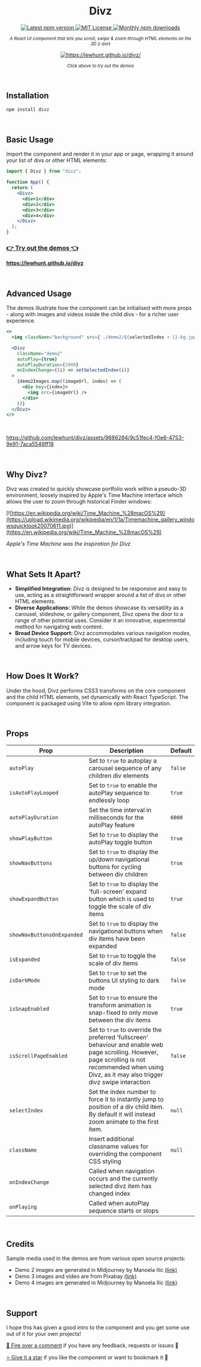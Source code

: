 <h1 align='center'>
  Divz
</h1>
<p align='center'>
  <a href='https://www.npmjs.com/package/divz'>
    <img src='https://img.shields.io/npm/v/divz.svg' alt='Latest npm version'>
  </a>
    <a href='https://github.com/lewhunt/divz/blob/main/LICENSE'>
    <img src='https://img.shields.io/badge/License-MIT-yellow.svg' alt='MIT License'>
  </a>
    <a href='https://www.npmjs.com/package/divz'>
    <img src='https://img.shields.io/npm/dm/divz.svg' alt='Monthly npm downloads'>
  </a>
</p>

<p align='center'><i><small>
A React UI component that lets you scroll, swipe & zoom through HTML elements on the 3D z-axis</small></i></p>

<p dir="auto" align='center'><a href="https://lewhunt.github.io/divz/" rel="nofollow"><img  align='center' src="https://lewhunt.github.io/assets/readme/divz-demo1.gif" alt="https://lewhunt.github.io/divz/"></a></p>

<p align='center'><i><small>
Click above to try out the demos</small></i></p>

<br/>

## Installation

```bash
npm install divz
```

<br/>

## Basic Usage

Import the component and render it in your app or page, wrapping it around your list of divs or other HTML elements:

```jsx
import { Divz } from "divz";

function App() {
  return (
    <Divz>
      <div>1</div>
      <div>2</div>
      <div>3</div>
      <div>4</div>
    </Divz>
  );
}
```

### [:point_right: Try out the demos :point_left:](https://lewhunt.github.io/divz/)

**https://lewhunt.github.io/divz**

<br/>

## Advanced Usage

The demos illustrate how the component can be initialised with more props - along with images and videos inside the child divs - for a richer user experience.

```jsx
<>
  <img className="background" src={`./demo2/${selectedIndex + 1}-bg.jpg`} />

  <Divz
    className="demo2"
    autoPlay={true}
    autoPlayDuration={5000}
    onIndexChange={(i) => setSelectedIndex(i)}
  >
    {demo2Images.map((imageUrl, index) => (
      <div key={index}>
        <img src={imageUrl} />
      </div>
    ))}
  </Divz>
</>
```

<br/>

https://github.com/lewhunt/divz/assets/9886284/9c51fec4-f0e6-4753-9e91-7aca5546ff18

<br/>

## Why Divz?

Divz was created to quickly showcase portfolio work within a pseudo-3D environment, loosely inspired by Apple's Time Machine interface which allows the user to zoom through historical Finder windows:

[![https://en.wikipedia.org/wiki/Time_Machine_%28macOS%29](https://upload.wikimedia.org/wikipedia/en/1/1a/Timemachine_gallery_windowsquicklook20070611.jpg)](https://en.wikipedia.org/wiki/Time_Machine_%28macOS%29)

<p><i>Apple's Time Machine was the inspiration for Divz</i></p>

<br/>
  
## What Sets It Apart?

- <b>Simplified Integration:</b> Divz is designed to be responsive and easy to use, acting as a straightforward wrapper around a list of divs or other HTML elements.
- <b>Diverse Applications:</b> While the demos showcase its versatility as a carousel, slideshow, or gallery component, Divz opens the door to a range of other potential uses. Consider it an innovative, experimental method for navigating web content.
- <b>Broad Device Support:</b> Divz accommodates various navigation modes, including touch for mobile devices, cursor/trackpad for desktop users, and arrow keys for TV devices.

<br/>

## How Does It Work?

Under the hood, Divz performs CSS3 transforms on the core component and the child HTML elements, set dynamically with React TypeScript. The component is packaged using Vite to allow npm library integration.

<br/>

## Props

| Prop                       | Description                                                                                                                                                                                             | Default |
| -------------------------- | ------------------------------------------------------------------------------------------------------------------------------------------------------------------------------------------------------- | ------- |
| `autoPlay`                 | Set to `true` to autoplay a carousel sequence of any children div elements                                                                                                                              | `false` |
| `isAutoPlayLooped`         | Set to `true` to enable the autoPlay sequence to endlessly loop                                                                                                                                         | `true`  |
| `autoPlayDuration`         | Set the time interval in milliseconds for the autoPlay feature                                                                                                                                          | `6000`  |
| `showPlayButton`           | Set to `true` to display the autoPlay toggle button                                                                                                                                                     | `true`  |
| `showNavButtons`           | Set to `true` to display the up/down navigational buttons for cycling between div children                                                                                                              | `true`  |
| `showExpandButton`         | Set to `true` to display the 'full-screen' expand button which is used to toggle the scale of div items                                                                                                 | `true`  |
| `showNavButtonsOnExpanded` | Set to `true` to display the navigational buttons when div items have been expanded                                                                                                                     | `false` |
| `isExpanded`               | Set to `true` to toggle the scale of div items                                                                                                                                                          | `false` |
| `isDarkMode`               | Set to `true` to set the buttons UI styling to dark mode                                                                                                                                                | `false` |
| `isSnapEnabled`            | Set to `true` to ensure the transform animation is snap-fixed to only move between the div items                                                                                                        | `true`  |
| `isScrollPageEnabled`      | Set to `true` to override the preferred 'fullscreen' behaviour and enable web page scrolling. However, page scrolling is not recommended when using Divz, as it may also trigger divz swipe interaction | `false` |
| `selectIndex`              | Set the index number to force it to instantly jump to position of a div child item. By default it will instead zoom animate to the first item.                                                          | `null`  |
| `className`                | Insert additional classname values for overriding the component CSS styling                                                                                                                             | `null`  |
| `onIndexChange`            | Called when navigation occurs and the currently selected divz item has changed index                                                                                                                    |         |
| `onPlaying`                | Called when autoPlay sequence starts or stops                                                                                                                                                           |         |

<br/>

## Credits

Sample media used in the demos are from various open source projects:

- Demo 2 images are generated in Midjourney by Manoela Ilic [(link)](https://github.com/codrops/LayersAnimation/)
- Demo 3 images and video are from Pixabay [(link)](https://pixabay.com/)
- Demo 4 images are generated in Midjourney by Manoela Ilic [(link)](https://github.com/codrops/GridItemHoverEffect/)

<br/>

## Support

I hope this has given a good intro to the component and you get some use out of it for your own projects!

[💬 Fire over a comment](https://github.com/lewhunt/divz/issues) if you have any feedback, requests or issues 🐛

[⭐ Give it a star](https://github.com/lewhunt/divz) if you like the component or want to bookmark it 🙏
